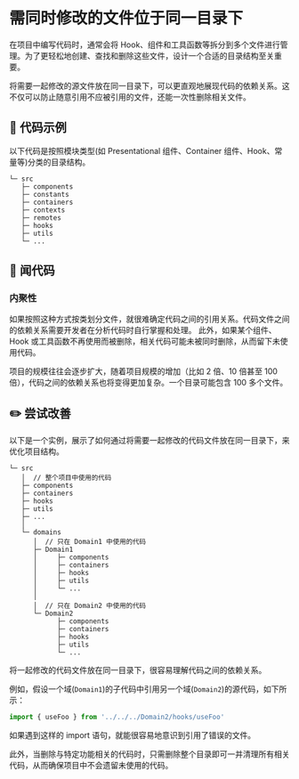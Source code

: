 # 需同时修改的文件位于同一目录下

<div style="margin-top: 16px">
<Badge type="info" text="内聚性" />
</div>

在项目中编写代码时，通常会将 Hook、组件和工具函数等拆分到多个文件进行管理。为了更轻松地创建、查找和删除这些文件，设计一个合适的目录结构至关重要。

将需要一起修改的源文件放在同一目录下，可以更直观地展现代码的依赖关系。这不仅可以防止随意引用不应被引用的文件，还能一次性删除相关文件。

## 📝 代码示例

以下代码是按照模块类型(如 Presentational 组件、Container 组件、Hook、常量等)分类的目录结构。

```text
└─ src
   ├─ components
   ├─ constants
   ├─ containers
   ├─ contexts
   ├─ remotes
   ├─ hooks
   ├─ utils
   └─ ...
```

## 👃 闻代码

### 内聚性

如果按照这种方式按类划分文件，就很难确定代码之间的引用关系。代码文件之间的依赖关系需要开发者在分析代码时自行掌握和处理。
此外，如果某个组件、Hook 或工具函数不再使用而被删除，相关代码可能未被同时删除，从而留下未使用代码。

项目的规模往往会逐步扩大，随着项目规模的增加（比如 2 倍、10 倍甚至 100 倍），代码之间的依赖关系也将变得更加复杂。一个目录可能包含 100 多个文件。

## ✏️ 尝试改善

以下是一个实例，展示了如何通过将需要一起修改的代码文件放在同一目录下，来优化项目结构。

```text
└─ src
   │  // 整个项目中使用的代码
   ├─ components
   ├─ containers
   ├─ hooks
   ├─ utils
   ├─ ...
   │
   └─ domains
      │  // 只在 Domain1 中使用的代码
      ├─ Domain1
      │     ├─ components
      │     ├─ containers
      │     ├─ hooks
      │     ├─ utils
      │     └─ ...
      │
      │  // 只在 Domain2 中使用的代码
      └─ Domain2
            ├─ components
            ├─ containers
            ├─ hooks
            ├─ utils
            └─ ...
```

将一起修改的代码文件放在同一目录下，很容易理解代码之间的依赖关系。

例如，假设一个域(`Domain1`)的子代码中引用另一个域(`Domain2`)的源代码，如下所示：

```typescript
import { useFoo } from '../../../Domain2/hooks/useFoo'
```

如果遇到这样的 import 语句，就能很容易地意识到引用了错误的文件。

此外，当删除与特定功能相关的代码时，只需删除整个目录即可一并清理所有相关代码，从而确保项目中不会遗留未使用的代码。
